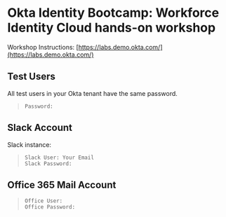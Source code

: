 
# Okta Identity Bootcamp: Workforce Identity Cloud hands-on workshop

Workshop Instructions: [https://labs.demo.okta.com/](https://labs.demo.okta.com/)

## Test Users
All test users in your Okta tenant have the same password.
>     Password: 

## Slack Account 
Slack instance: 
>     Slack User: Your Email
>     Slack Password: 


## Office 365 Mail Account
>     Office User: 
>     Office Password: 



